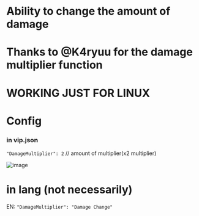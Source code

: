 # Ability to change the amount of damage

# Thanks to @K4ryuu for the damage multiplier function
# WORKING JUST FOR LINUX

# Config

### in vip.json
`"DamageMultiplier": 2` // amount of multiplier(x2 multiplier)
 
![image](https://github.com/user-attachments/assets/4ae6b377-4238-4f2b-8887-a6b3cdf3a9b6)

# in lang (not necessarily)

EN: `"DamageMultiplier": "Damage Change"`
